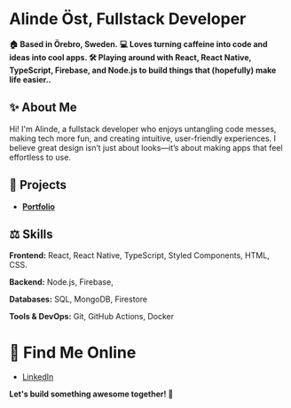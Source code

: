 # Alinde Öst, Fullstack Developer

**🏠 Based in Örebro, Sweden.**
**💻 Loves turning caffeine into code and ideas into cool apps. 🛠️ Playing around with React, React Native, TypeScript, Firebase, and Node.js to build things that (hopefully) make life easier..**

## ✨ About Me 

Hi! I'm Alinde, a fullstack developer who enjoys untangling code messes, making tech more fun, and creating intuitive, user-friendly experiences. I believe great design isn’t just about looks—it’s about making apps that feel effortless to use. 

## 📝 Projects

- **[Portfolio](https://alinde-ost.web.app)**

## ⚖️ Skills

**Frontend:** React, React Native, TypeScript, Styled Components, HTML, CSS.

**Backend:** Node.js, Firebase,

**Databases:** SQL, MongoDB, Firestore

**Tools & DevOps:** Git, GitHub Actions, Docker

# 👀 Find Me Online

- [LinkedIn](https://www.linkedin.com/in/alinde-%C3%B6st/)  

**Let's build something awesome together! 🌟**

